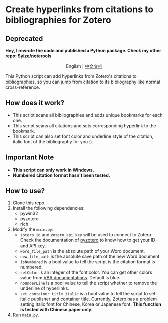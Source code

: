 # Create hyperlinks from citations to bibliographies for Zotero

## Deprecated

**Hey, I rewrote the code and published a Python package. Check my other repo: [Syize/noterools](https://github.com/Syize/noterools)**

<p align="center">English | <a href="README_CN.md">中文文档</a></p>

This Python script can add hyperlinks from Zotero's citations to bibliographies, so you can jump from citation to its bibliography like normal cross-reference.

## How does it work?

- This script scans all bibliographies and adds unique bookmarks for each one.
- This script scans all citations and sets corresponding hyperlink to the bookmark.
- This script can also set font color and underline style of the citation, italic font of the bibliography for you :).

## Important Note

- **This script can only work in Windows.**
- **Numbered citation format hasn't been tested.**

## How to use?

1. Clone this repo.
2. Install the following dependencies:
   - pywin32
   - pyzotero
   - rich
3. Modify the `main.py`:
   - `zotero_id` and `zotero_api_key` will be used to connect to Zotero. Check the documentation of [pyzotero](https://pyzotero.readthedocs.io/en/latest/index.html) to know how to get your ID and API key.
   - `word_file_path` is the absolute path of your Word document.
   - `new_file_path` is the absolute save path of the new Word document.
   - `isNumbered` is a bool value to tell the script is the citation format is numbered.
   - `setColor` is an integer of the font color. You can get other colors value from [VBA documentations](https://learn.microsoft.com/en-us/office/vba/api/word.wdcolor). Default is blue.
   - `noUnderLine` is a bool value to tell the script whether to remove the underline of hyperlinks.
   - `set_container_title_italic` is a bool value to tell the script to set italic publisher and container title. Currently, Zotero has a problem setting italic font for Chinese, Korea or Japanese font. **This function is tested with Chinese paper only.**
4. Run `main.py`.
